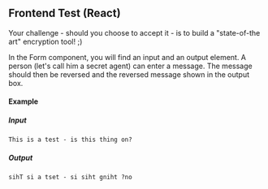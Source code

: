 ## Frontend Test (React)

Your challenge - should you choose to accept it - is to
build a "state-of-the art" encryption tool! ;)

In the Form component, you will find an input and an
output element. A person (let's call him a secret agent)
can enter a message. The message should then be reversed
and the reversed message shown in the output box.

#### Example
##### Input
```
This is a test - is this thing on?
```
##### Output
```
sihT si a tset - si siht gniht ?no
```